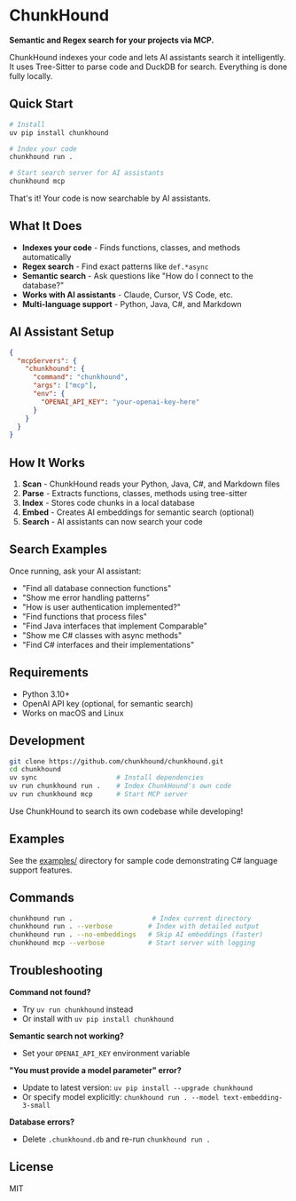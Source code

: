 # ChunkHound

**Semantic and Regex search for your projects via MCP.**

ChunkHound indexes your code and lets AI assistants search it intelligently. It uses Tree-Sitter to parse code and DuckDB for search. Everything is done fully locally.

## Quick Start

```bash
# Install
uv pip install chunkhound

# Index your code
chunkhound run .

# Start search server for AI assistants
chunkhound mcp
```

That's it! Your code is now searchable by AI assistants.

## What It Does

- **Indexes your code** - Finds functions, classes, and methods automatically
- **Regex search** - Find exact patterns like `def.*async`
- **Semantic search** - Ask questions like "How do I connect to the database?"
- **Works with AI assistants** - Claude, Cursor, VS Code, etc.
- **Multi-language support** - Python, Java, C#, and Markdown

## AI Assistant Setup
```json
{
  "mcpServers": {
    "chunkhound": {
      "command": "chunkhound",
      "args": ["mcp"],
      "env": {
        "OPENAI_API_KEY": "your-openai-key-here"
      }
    }
  }
}
```

## How It Works

1. **Scan** - ChunkHound reads your Python, Java, C#, and Markdown files
2. **Parse** - Extracts functions, classes, methods using tree-sitter
3. **Index** - Stores code chunks in a local database
4. **Embed** - Creates AI embeddings for semantic search (optional)
5. **Search** - AI assistants can now search your code

## Search Examples

Once running, ask your AI assistant:

- "Find all database connection functions"
- "Show me error handling patterns"
- "How is user authentication implemented?"
- "Find functions that process files"
- "Find Java interfaces that implement Comparable"
- "Show me C# classes with async methods"
- "Find C# interfaces and their implementations"

## Requirements

- Python 3.10+
- OpenAI API key (optional, for semantic search)
- Works on macOS and Linux

## Development

```bash
git clone https://github.com/chunkhound/chunkhound.git
cd chunkhound
uv sync                    # Install dependencies
uv run chunkhound run .    # Index ChunkHound's own code
uv run chunkhound mcp      # Start MCP server
```

Use ChunkHound to search its own codebase while developing!

## Examples

See the [examples/](examples/) directory for sample code demonstrating C# language support features.

## Commands

```bash
chunkhound run .                    # Index current directory
chunkhound run . --verbose         # Index with detailed output
chunkhound run . --no-embeddings   # Skip AI embeddings (faster)
chunkhound mcp --verbose           # Start server with logging
```

## Troubleshooting

**Command not found?**
- Try `uv run chunkhound` instead
- Or install with `uv pip install chunkhound`

**Semantic search not working?**
- Set your `OPENAI_API_KEY` environment variable

**"You must provide a model parameter" error?**
- Update to latest version: `uv pip install --upgrade chunkhound`
- Or specify model explicitly: `chunkhound run . --model text-embedding-3-small`

**Database errors?**
- Delete `.chunkhound.db` and re-run `chunkhound run .`

## License

MIT

